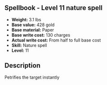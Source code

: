 ## Spellbook - Level 11 nature spell

- **Weight:** 3.1 lbs
- **Base value:** 428 gold
- **Base material:** Paper
- **Base write cost:** 130 charges
- **Actual write cost:** From half to full base cost
- **Skill:** Nature spell
- **Level:** 11

## Description

Petrifies the target instantly
